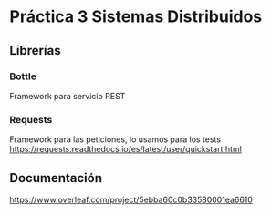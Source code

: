# Práctica 3 Sistemas Distribuidos 
## Librerías
### Bottle
Framework para servicio REST


### Requests
Framework para las peticiones, lo usamos para los tests
https://requests.readthedocs.io/es/latest/user/quickstart.html

## Documentación
https://www.overleaf.com/project/5ebba60c0b33580001ea6610
